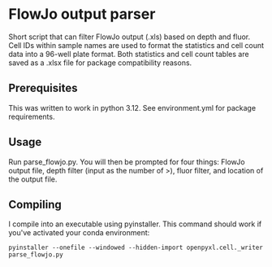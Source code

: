# FlowJo output parser
Short script that can filter FlowJo output (.xls) based on depth and fluor. Cell IDs within sample names are used to format the statistics and cell count data into a 96-well plate format. Both statistics and cell count tables are saved as a .xlsx file for package compatibility reasons.

## Prerequisites
This was written to work in python 3.12. See environment.yml for package requirements.

## Usage
Run parse_flowjo.py. You will then be prompted for four things: FlowJo output file, depth filter (input as the number of >), fluor filter, and location of the output file.

## Compiling
I compile into an executable using pyinstaller. This command should work if you've activated your conda environment:
```
pyinstaller --onefile --windowed --hidden-import openpyxl.cell._writer parse_flowjo.py
```